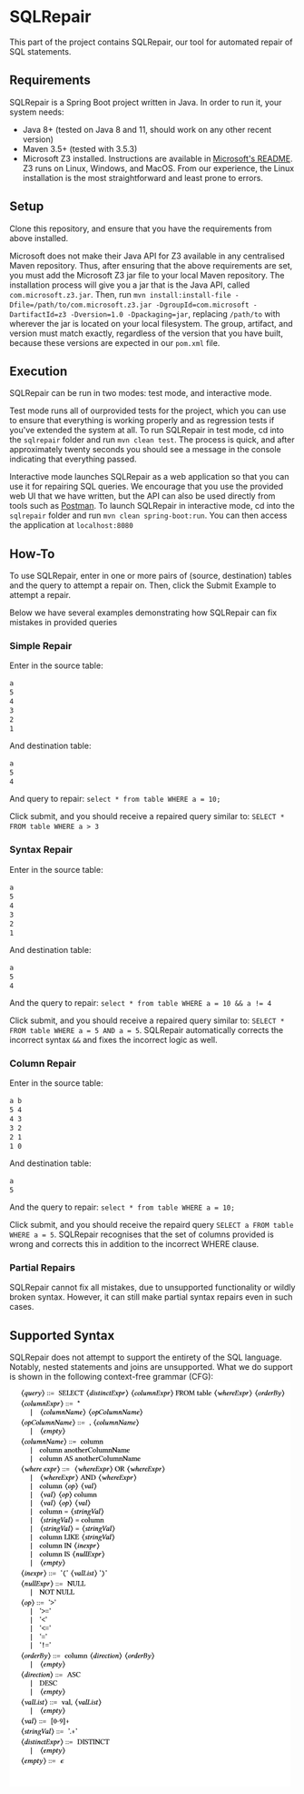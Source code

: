 # SQLRepair

This part of the project contains SQLRepair, our tool for automated repair of SQL statements.

## Requirements

SQLRepair is a Spring Boot project written in Java.  In order to run it, your system needs:
* Java 8+ (tested on Java 8 and 11, should work on any other recent version)
* Maven 3.5+ (tested with 3.5.3)
* Microsoft Z3 installed.  Instructions are available in [Microsoft's README](https://github.com/Z3Prover/z3).  Z3 runs on Linux, Windows, and MacOS.  From our experience, the Linux installation is the most straightforward and least prone to errors.

## Setup

Clone this repository, and ensure that you have the requirements from above installed.

Microsoft does not make their Java API for Z3 available in any centralised Maven repository.  Thus, after ensuring that the above requirements are set, you must add the Microsoft Z3 jar file to your local Maven repository.  The installation process will give you a jar that is the Java API, called `com.microsoft.z3.jar`.  Then, run `mvn install:install-file -Dfile=/path/to/com.microsoft.z3.jar -DgroupId=com.microsoft -DartifactId=z3 -Dversion=1.0 -Dpackaging=jar`, replacing `/path/to` with wherever the jar is located on your local filesystem.  The group, artifact, and version must match exactly, regardless of the version that you have built, because these versions are expected in our `pom.xml` file.

## Execution

SQLRepair can be run in two modes: test mode, and interactive mode.  

Test mode runs all of ourprovided tests for the project, which you can use to ensure that everything is working properly and as regression tests if you've extended the system at all.  To run SQLRepair in test mode, cd into the `sqlrepair` folder and run `mvn clean test`.  The process is quick, and after approximately twenty seconds you should see a message in the console indicating that everything passed.

Interactive mode launches SQLRepair as a web application so that you can use it for repairing SQL queries.  We encourage that you use the provided web UI that we have written, but the API can also be used directly from tools such as [Postman](https://www.getpostman.com/).  To launch SQLRepair in interactive mode, cd into the `sqlrepair` folder and run `mvn clean spring-boot:run`.  You can then access the application at `localhost:8080`

## How-To

To use SQLRepair, enter in one or more pairs of (source, destination) tables and the query to attempt a repair on.  Then, click the Submit Example to attempt a repair.

Below we have several examples demonstrating how SQLRepair can fix mistakes in provided queries

### Simple Repair

Enter in the source table:
```
a
5
4
3
2
1
```

And destination table:
```
a
5
4
```

And query to repair:
`select * from table WHERE a = 10;`

Click submit, and you should receive a repaired query similar to: `SELECT * FROM table WHERE a > 3`


### Syntax Repair
Enter in the source table:
```
a
5
4
3
2
1
```

And destination table:
```
a
5
4
```

And the query to repair:
`select * from table WHERE a = 10 && a != 4`

Click submit, and you should receive a repaired query similar to: `SELECT * FROM table WHERE a = 5 AND a = 5`.  SQLRepair automatically corrects the incorrect syntax `&&` and fixes the incorrect logic as well.


### Column Repair
Enter in the source table:
```
a b
5 4
4 3
3 2
2 1
1 0
```

And destination table:
```
a 
5
```
And the query to repair:
`select * from table WHERE a = 10;`

Click submit, and you should receive the repaird query `SELECT a FROM table WHERE a = 5`.  SQLRepair recognises that the set of columns provided is wrong and corrects this in addition to the incorrect WHERE clause.


### Partial Repairs
SQLRepair cannot fix all mistakes, due to unsupported functionality or wildly broken syntax.  However, it can still make partial syntax repairs even in such cases.

## Supported Syntax

SQLRepair does not attempt to support the entirety of the SQL language.  Notably, nested statements and joins are unsupported.  What we do support is shown in the following context-free grammar (CFG):
![SQLRepair CFG](cfg.png)